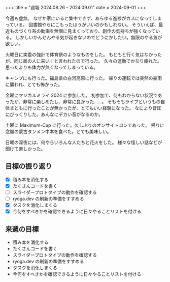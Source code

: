 +++
title = "週報 2024.08.26 - 2024.09.01"
date = 2024-09-01
+++

今週も虚無。
なぜか家にいると集中できず、あらゆる進捗がカスになってしまっている。
図書館やらにこもったほうがいいのかもしれない。
そういえば、最近ものづくり系の動画を無限に見まくっており、創作の気持ちが強くなっている。
しかしいかんせんやる気が起きないのでどうにかしたい。無限のやる気が欲しい。

火曜日に実委の強計で体育祭のようなものをした。
もともと行く気はなかったが、同じ局の人に来い！と言われたので行った。
久々の運動でかなり疲れた。思ったよりも体力が無くなってしまっている。

キャンプにも行った。福島県の白河高原に行った。
帰りの運転では突然の豪雨に襲われ、とても怖かった。

金曜にマジカルミライ 2024 に参加した。
初参加で、何もわからない状況であったが、非常に楽しめたし、非常に良かった……。
そもそもライブというもの自体まともに行ったことが無かったが、とてもいい経験になった。
なにより音圧にびっくりした。あんなにデカい音がなるのか。

土曜に Maximum-Cup に行った。久しぶりのオンサイトコンであった。
帰りに念願の蒙古タンメン中本を食べた。とても美味しい。

日曜の深夜には、何やらいろんな人たちと花火をした。
様々な怪しい話などが聞けて楽しかった。

## 目標の振り返り

- [x] 積み本を消化する
- [x] たくさんコードを書く
- [ ] スライダープロトタイプの動作を確認する
- [ ] ryoga.dev の刷新の準備をすすめる
- [x] タスクを消化しまくる
- [x] 今何をすべきかを確認できるように日々やることリストを付ける

## 来週の目標

- 積み本を消化する
- たくさんコードを書く
- スライダープロトタイプの動作を確認する
- ryoga.dev の刷新の準備をすすめる
- タスクを消化しまくる
- 今何をすべきかを確認できるように日々やることリストを付ける
